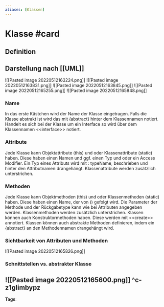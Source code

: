 ```yaml
---
aliases: [Klassen]
---
```


# Klasse #card
## Definition
## Darstellung nach [[UML]]
![[Pasted image 20220512163224.png]]
![[Pasted image 20220512163831.png]]
![[Pasted image 20220512163845.png]]
![[Pasted image 20220512165255.png]]
![[Pasted image 20220512165848.png]]

### Name
In das erste Kästchen wird der Name der Klasse eingetragen. Falls die Klasse abstrakt ist wird das mit {abstract} hinter dem Klassennamen notiert. Handelt es sich bei der Klasse um ein Interface so wird über dem Klassennamen <\<interface>\> notiert.
### Attribute
Jede Klasse kann Objektattribute (this) und oder Klassenattribute (static) haben. Diese haben einen Namen und ggf. einen Typ und oder ein Access Modifier. Ein Typ eines Attributs wird mit : typeName; beschrieben und hinter den Attributnamen drangehängt. Klassenattribute werden zusätzlich unterstrichen.
### Methoden
Jede Klasse kann Objektmethoden (this) und oder Klassenmethoden (static) haben. Diese haben einen Name, der von () gefolgt wird. Die Parameter der Methode und der Rückgabetype kann wie bei Attributen angegeben werden. Klassenmethoden werden zusätzlich unterstrichen. Klassen können auch Konstruktormethoden haben. Diese werden mit <\<create\>> annotiert. Klassen können auch abstrakte Methoden definieren, indem ein {abstract} an den Methodennamen drangehängt wird.
### Sichtbarkeit von Attributen und Methoden
![[Pasted image 20220512165826.png]]
### Schnittstellen vs. abstrakter Klasse
![[Pasted image 20220512165600.png]]
^c-z1glimbypz
---
**Tags**: 